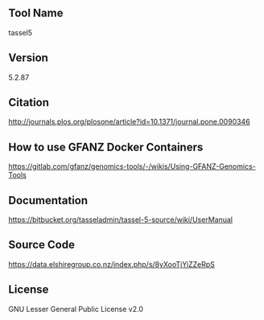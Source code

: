 ## Tool Name
tassel5
## Version
5.2.87
## Citation
http://journals.plos.org/plosone/article?id=10.1371/journal.pone.0090346
## How to use GFANZ Docker Containers
https://gitlab.com/gfanz/genomics-tools/-/wikis/Using-GFANZ-Genomics-Tools
## Documentation
https://bitbucket.org/tasseladmin/tassel-5-source/wiki/UserManual
## Source Code
https://data.elshiregroup.co.nz/index.php/s/8yXooTjYiZZeRpS
## License
GNU Lesser General Public License v2.0
